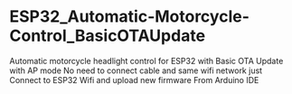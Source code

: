 # ESP32_Automatic-Motorcycle-Control_BasicOTAUpdate

Automatic motorcycle headlight control for ESP32 with Basic OTA Update with AP mode
No need to connect cable and same wifi network just Connect to ESP32 Wifi and upload new firmware From Arduino IDE
